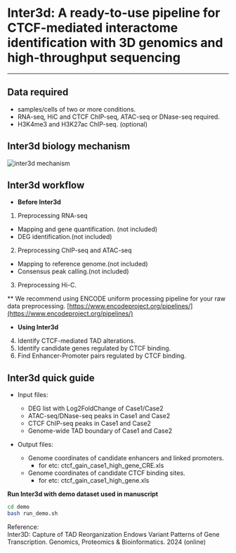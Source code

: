 # Inter3d:  A ready-to-use pipeline for CTCF-mediated interactome identification with 3D genomics and high-throughput sequencing
-------------

## Data required
- samples/cells of two or more conditions.
- RNA-seq,  HiC and CTCF ChIP-seq, ATAC-seq or DNase-seq required.
- H3K4me3 and H3K27ac ChIP-seq. (optional)

## Inter3d biology mechanism
![inter3d mechanism](mech.png)


## Inter3d workflow
- **Before Inter3d**
1. Preprocessing RNA-seq
- Mapping and gene quantification. (not included)
- DEG identification.(not included)
2. Preprocessing ChIP-seq and ATAC-seq
- Mapping to reference genome.(not included)
- Consensus peak calling.(not included)  
3. Preprocessing Hi-C.

** We recommend using ENCODE uniform processing pipeline for your raw data preprocessing. [https://www.encodeproject.org/pipelines/](https://www.encodeproject.org/pipelines/)

- **Using Inter3d**
4. Identify CTCF-mediated TAD alterations.
5. Identify candidate genes regulated by CTCF binding.
6. Find Enhancer-Promoter pairs regulated by CTCF binding.

## Inter3d quick guide
- Input files:
  - DEG list with Log2FoldChange of Case1/Case2
  - ATAC-seq/DNase-seq peaks in Case1 and Case2 
  - CTCF ChIP-seq peaks in Case1 and Case2 
  - Genome-wide TAD boundary of Case1 and Case2

- Output files:
  - Genome coordinates of candidate enhancers and linked promoters.
    - for etc: ctcf_gain_case1_high_gene_CRE.xls
  - Genome coordinates of candidate CTCF binding sites.
    - for etc: ctcf_gain_case1_high_gene.xls
    
**Run Inter3d with demo dataset used in manuscript**  
```bash
cd demo
bash run_demo.sh
```

Reference:  
Inter3D: Capture of TAD Reorganization Endows Variant Patterns of Gene Transcription. Genomics, Proteomics & Bioinformatics. 2024 (online)
